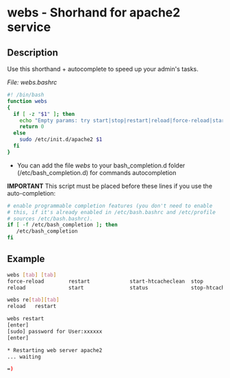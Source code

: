 # webs - Shorhand for apache2 service

## Description

Use this shorthand + autocomplete to speed up your admin's tasks.

_File: webs.bashrc_

```bash
#! /bin/bash
function webs 
{
  if [ -z "$1" ]; then
    echo "Empty params: try start|stop|restart|reload|force-reload|start-htcacheclean|stop-htcacheclean|status"
    return 0
  else
    sudo /etc/init.d/apache2 $1
  fi  
}  
```

* You can add the file _webs_ to your bash_completion.d folder (/etc/bash_completion.d) for commands autocompletion

**IMPORTANT**
This script must be placed before these lines if you use the auto-completion:

```bash
# enable programmable completion features (you don't need to enable
# this, if it's already enabled in /etc/bash.bashrc and /etc/profile
# sources /etc/bash.bashrc).
if [ -f /etc/bash_completion ]; then
   /etc/bash_completion
fi

```

## Example

```bash
webs [tab] [tab]
force-reload        restart             start-htcacheclean  stop                
reload              start               status              stop-htcacheclean

webs re[tab][tab]
reload   restart

webs restart
[enter]
[sudo] password for User:xxxxxx
[enter]

* Restarting web server apache2
... waiting

=)
```
